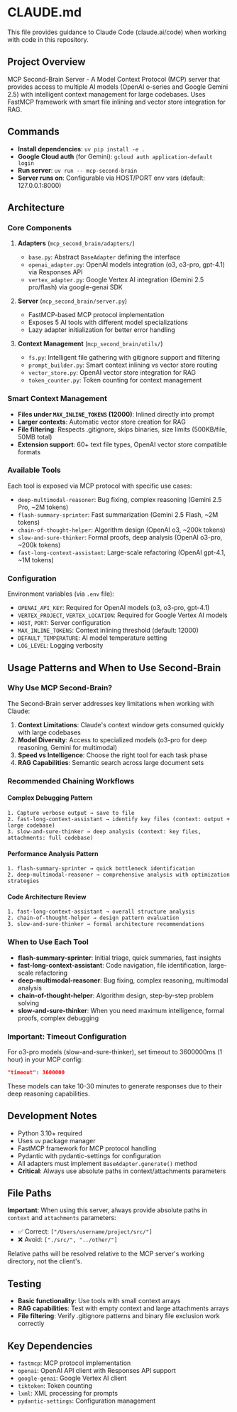 # CLAUDE.md

This file provides guidance to Claude Code (claude.ai/code) when working with code in this repository.

## Project Overview

MCP Second-Brain Server - A Model Context Protocol (MCP) server that provides access to multiple AI models (OpenAI o-series and Google Gemini 2.5) with intelligent context management for large codebases. Uses FastMCP framework with smart file inlining and vector store integration for RAG.

## Commands

- **Install dependencies**: `uv pip install -e .`
- **Google Cloud auth** (for Gemini): `gcloud auth application-default login`
- **Run server**: `uv run -- mcp-second-brain`
- **Server runs on**: Configurable via HOST/PORT env vars (default: 127.0.0.1:8000)

## Architecture

### Core Components

1. **Adapters** (`mcp_second_brain/adapters/`)
   - `base.py`: Abstract `BaseAdapter` defining the interface
   - `openai_adapter.py`: OpenAI models integration (o3, o3-pro, gpt-4.1) via Responses API
   - `vertex_adapter.py`: Google Vertex AI integration (Gemini 2.5 pro/flash) via google-genai SDK

2. **Server** (`mcp_second_brain/server.py`)
   - FastMCP-based MCP protocol implementation
   - Exposes 5 AI tools with different model specializations
   - Lazy adapter initialization for better error handling

3. **Context Management** (`mcp_second_brain/utils/`)
   - `fs.py`: Intelligent file gathering with gitignore support and filtering
   - `prompt_builder.py`: Smart context inlining vs vector store routing
   - `vector_store.py`: OpenAI vector store integration for RAG
   - `token_counter.py`: Token counting for context management

### Smart Context Management

- **Files under `MAX_INLINE_TOKENS` (12000)**: Inlined directly into prompt
- **Larger contexts**: Automatic vector store creation for RAG
- **File filtering**: Respects .gitignore, skips binaries, size limits (500KB/file, 50MB total)
- **Extension support**: 60+ text file types, OpenAI vector store compatible formats

### Available Tools

Each tool is exposed via MCP protocol with specific use cases:
- `deep-multimodal-reasoner`: Bug fixing, complex reasoning (Gemini 2.5 Pro, ~2M tokens)
- `flash-summary-sprinter`: Fast summarization (Gemini 2.5 Flash, ~2M tokens)
- `chain-of-thought-helper`: Algorithm design (OpenAI o3, ~200k tokens)
- `slow-and-sure-thinker`: Formal proofs, deep analysis (OpenAI o3-pro, ~200k tokens)
- `fast-long-context-assistant`: Large-scale refactoring (OpenAI gpt-4.1, ~1M tokens)

### Configuration

Environment variables (via `.env` file):
- `OPENAI_API_KEY`: Required for OpenAI models (o3, o3-pro, gpt-4.1)
- `VERTEX_PROJECT`, `VERTEX_LOCATION`: Required for Google Vertex AI models
- `HOST`, `PORT`: Server configuration
- `MAX_INLINE_TOKENS`: Context inlining threshold (default: 12000)
- `DEFAULT_TEMPERATURE`: AI model temperature setting
- `LOG_LEVEL`: Logging verbosity

## Usage Patterns and When to Use Second-Brain

### Why Use MCP Second-Brain?

The Second-Brain server addresses key limitations when working with Claude:

1. **Context Limitations**: Claude's context window gets consumed quickly with large codebases
2. **Model Diversity**: Access to specialized models (o3-pro for deep reasoning, Gemini for multimodal)
3. **Speed vs Intelligence**: Choose the right tool for each task phase
4. **RAG Capabilities**: Semantic search across large document sets

### Recommended Chaining Workflows

#### Complex Debugging Pattern
```
1. Capture verbose output → save to file
2. fast-long-context-assistant → identify key files (context: output + large codebase)
3. slow-and-sure-thinker → deep analysis (context: key files, attachments: full codebase)
```

#### Performance Analysis Pattern
```
1. flash-summary-sprinter → quick bottleneck identification
2. deep-multimodal-reasoner → comprehensive analysis with optimization strategies
```

#### Code Architecture Review
```
1. fast-long-context-assistant → overall structure analysis
2. chain-of-thought-helper → design pattern evaluation
3. slow-and-sure-thinker → formal architecture recommendations
```

### When to Use Each Tool

- **flash-summary-sprinter**: Initial triage, quick summaries, fast insights
- **fast-long-context-assistant**: Code navigation, file identification, large-scale refactoring
- **deep-multimodal-reasoner**: Bug fixing, complex reasoning, multimodal analysis
- **chain-of-thought-helper**: Algorithm design, step-by-step problem solving
- **slow-and-sure-thinker**: When you need maximum intelligence, formal proofs, complex debugging

### Important: Timeout Configuration

For o3-pro models (slow-and-sure-thinker), set timeout to 3600000ms (1 hour) in your MCP config:
```json
"timeout": 3600000
```
These models can take 10-30 minutes to generate responses due to their deep reasoning capabilities.

## Development Notes

- Python 3.10+ required
- Uses `uv` package manager
- FastMCP framework for MCP protocol handling
- Pydantic with pydantic-settings for configuration
- All adapters must implement `BaseAdapter.generate()` method
- **Critical**: Always use absolute paths in context/attachments parameters

## File Paths

**Important**: When using this server, always provide absolute paths in `context` and `attachments` parameters:
- ✅ Correct: `["/Users/username/project/src/"]`
- ❌ Avoid: `["./src/", "../other/"]`

Relative paths will be resolved relative to the MCP server's working directory, not the client's.

## Testing

- **Basic functionality**: Use tools with small context arrays
- **RAG capabilities**: Test with empty context and large attachments arrays
- **File filtering**: Verify .gitignore patterns and binary file exclusion work correctly

## Key Dependencies

- `fastmcp`: MCP protocol implementation
- `openai`: OpenAI API client with Responses API support
- `google-genai`: Google Vertex AI client
- `tiktoken`: Token counting
- `lxml`: XML processing for prompts
- `pydantic-settings`: Configuration management